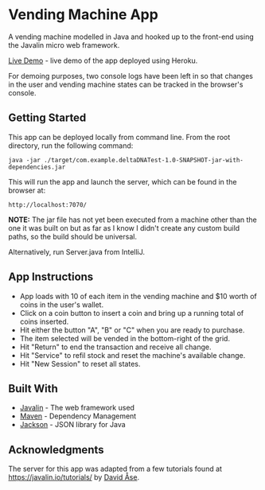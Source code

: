 # Vending Machine App

A vending machine modelled in Java and hooked up to the front-end using the Javalin micro web framework.

[Live Demo](https://vending-machine-app.herokuapp.com/) - live demo of the app deployed using Heroku.

For demoing purposes, two console logs have been left in so that changes in the user and vending machine states can be tracked in the browser's console.

## Getting Started

This app can be deployed locally from command line. From the root directory, run the following command:

```
java -jar ./target/com.example.deltaDNATest-1.0-SNAPSHOT-jar-with-dependencies.jar
```
This will run the app and launch the server, which can be found in the browser at:

```
http://localhost:7070/
```

__NOTE:__ The jar file has not yet been executed from a machine other than the one it was built on but as far as I know I didn't create any custom build paths, so the build should be universal.

Alternatively, run Server.java from IntelliJ.

## App Instructions

* App loads with 10 of each item in the vending machine and $10 worth of coins in the user's wallet.
* Click on a coin button to insert a coin and bring up a running total of coins inserted.
* Hit either the button "A", "B" or "C" when you are ready to purchase.
* The item selected will be vended in the bottom-right of the grid.
* Hit "Return" to end the transaction and receive all change.
* Hit "Service" to refil stock and reset the machine's available change.
* Hit "New Session" to reset all states.

## Built With

* [Javalin](https://javalin.io/) - The web framework used
* [Maven](https://maven.apache.org/) - Dependency Management
* [Jackson](https://github.com/FasterXML/jackson) - JSON library for Java


## Acknowledgments

The server for this app was adapted from a few tutorials found at https://javalin.io/tutorials/ by [David Åse](https://github.com/tipsy/).

